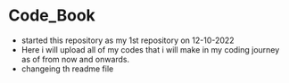 # Code_Book
- started this repository as my 1st repository on 12-10-2022
- Here i will upload all of my codes that i will make in my coding journey as of from now and onwards.
- changeing th readme file